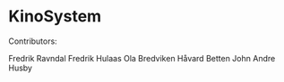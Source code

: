 # KinoSystem

Contributors:

Fredrik Ravndal 
Fredrik Hulaas 
Ola Bredviken 
Håvard Betten 
John Andre Husby 
